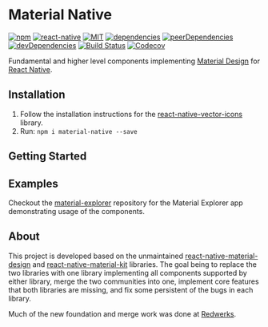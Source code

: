 # Material Native
[![npm][npm-badge]][npm]
[![react-native][rn-badge]][rn]
[![MIT][license-badge]][license]
[![dependencies][dependencies-badge]][dependencies]
[![peerDependencies][peerDependencies-badge]][peerDependencies]
[![devDependencies][devDependencies-badge]][devDependencies]
[![Build Status][travis-ci-badge]][travis-ci]
[![Codecov][codecov-badge]][codecov]

[npm-badge]: https://img.shields.io/npm/v/material-native.svg
[npm]: https://www.npmjs.com/package/material-native
[rn-badge]: https://img.shields.io/badge/react--native-%3E%3D0.40-blue.svg
[license-badge]: https://img.shields.io/npm/l/material-native.svg
[license]: https://github.com/material-native/material-native/blob/master/LICENSE
[dependencies-badge]: https://img.shields.io/david/material-native/material-native.svg
[dependencies]: https://david-dm.org/material-native/material-native
[peerDependencies-badge]: https://img.shields.io/david/peer/material-native/material-native.svg
[peerDependencies]: https://david-dm.org/material-native/material-native?type=peer
[devDependencies-badge]: https://img.shields.io/david/dev/material-native/material-native.svg
[devDependencies]: https://david-dm.org/material-native/material-native?type=dev
[travis-ci-badge]: https://img.shields.io/travis/material-native/material-native.svg
[travis-ci]: https://travis-ci.org/material-native/material-native
[codecov-badge]: https://img.shields.io/codecov/c/github/material-native/material-native.svg
[codecov]: https://codecov.io/gh/material-native/material-native

Fundamental and higher level components implementing [Material Design][md] for [React Native][rn].

## Installation

1. Follow the installation instructions for the [react-native-vector-icons](https://github.com/oblador/react-native-vector-icons#installation) library.
2. Run: `npm i material-native --save`

## Getting Started

## Examples
Checkout the [material-explorer][] repository for the Material Explorer app demonstrating usage of the components.

## About
This project is developed based on the unmaintained [react-native-material-design][] and [react-native-material-kit][] libraries. The goal being to replace the two libraries with one library implementing all components supported by either library, merge the two communities into one, implement core features that both libraries are missing, and fix some persistent of the bugs in each library.

Much of the new foundation and merge work was done at [Redwerks](http://redwerks.org/).

[material-explorer]: https://github.com/material-native/material-explorer
[rn]: https://facebook.github.io/react-native/
[md]: https://material.io/guidelines/
[react-native-material-design]: https://github.com/react-native-material-design/react-native-material-design/
[react-native-material-kit]: https://github.com/xinthink/react-native-material-kit
